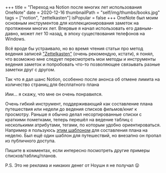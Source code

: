 +++
title = "Переход на Notion после многих лет использования OneNote"
date = 2020-12-16
thumbnailPath = "self/img/thumbs/books.jpg"
tags = ["notion", "zettelkasten"]
isPopular = false
+++
OneNote был моим основным инструментов для коллекционирования заметок на протяжении многих лет.
Впервые я начал использовать его давным-давно, может лет 10 назад, в эпоху существования телефонов на Windows.

Всё вроде бы устраивало, но во время чтения статьи про метод ведения записей ["Zettelkasten"](https://en.wikipedia.org/wiki/Zettelkasten)
(очень рекомендую, кстати), я понял, что возможно мне следует пересмотреть мои методы и инструменты ведения заметок и
попробовать что-то позволяющее связывать разные заметки друг с другом.

Так что я дал шанс Notion, особенно после анонса об отмене лимита на количество страниц для бесплатного плана

Иии... я скажу, что мне он очень понравился.

Очень гибкий инструмент, поддерживающий как составление плана путешествия или недели до ведения списков фильмов/книг к просмотру.
Раньше я обычно делал несортированные списки с краткими пометками, 
теперь перешёл на ведение таблиц с несколькими атрибутами, тегами, по которым удобно ориентироваться.
Например я пользуюсь [этим шаблоном](https://notionpages.com/578/weekly-planning-template/) для составления плана на неделю.
Был ещё один шаблон для путешествий, но внезапно он пропал из публичного доступа.

Пишите в комментах, если интересно посмотреть другие примеры списков/таблиц/планов.

P.S. Это не реклама и никаких денег от Ноушн я не получал 😛